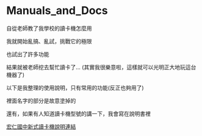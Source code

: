 # Manuals_and_Docs

自從老師教了我學校的讀卡機怎麼用

我就開始亂搞、亂試，挑戰它的極限

也試出了許多功能

結果就被老師挖去幫忙讀卡了...
(其實我很樂意啦，這樣就可以光明正大地玩這台機器了)

以下是我整理的使用說明，只有常用的功能(反正也夠用了)

裡面名字的部分是故意塗掉的

還有，如果有人知道讀卡機型號的講一下，我會寫在說明書裡

[宏仁國中新式讀卡機說明連結](https://github.com/mklin95/Manuals_and_Docs/blob/main/%E5%AE%8F%E4%BB%81%E5%9C%8B%E4%B8%AD%E6%96%B0%E5%BC%8F%E8%AE%80%E5%8D%A1%E6%A9%9F%E8%AA%AA%E6%98%8E.pdf)
